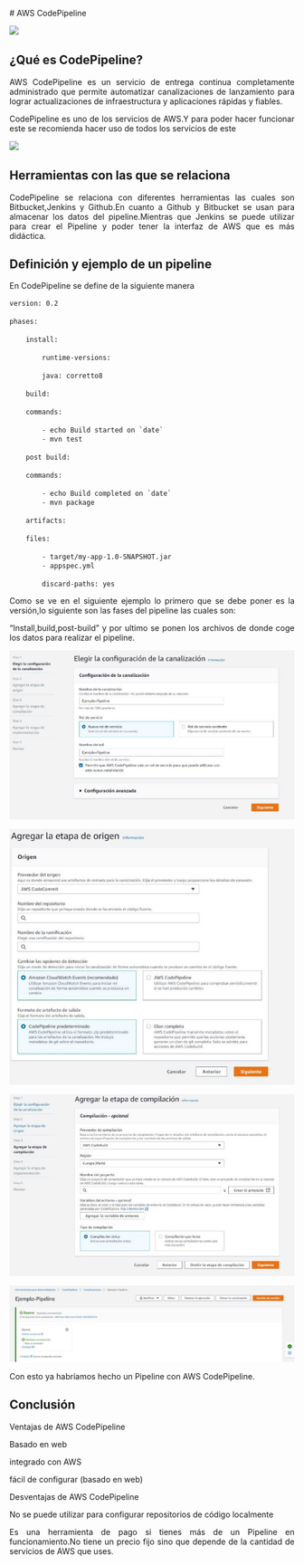 <div align="justify">

﻿# AWS CodePipeline

![](./Img/Logo.png)

## ¿Qué es CodePipeline?

AWS CodePipeline es un servicio de entrega continua completamente administrado que permite automatizar canalizaciones de lanzamiento para lograr actualizaciones de infraestructura y aplicaciones rápidas y fiables.

CodePipeline es uno de los servicios de AWS.Y para poder hacer funcionar este se recomienda hacer uso de todos los servicios de este

![](./Img/2.png)

## Herramientas con las que se relaciona

CodePipeline se relaciona con diferentes herramientas las cuales son Bitbucket,Jenkins y Github.En cuanto a Github y Bitbucket se usan para almacenar los datos del pipeline.Mientras que Jenkins se puede utilizar para crear el Pipeline y poder tener la interfaz de AWS que es más didáctica.

## Definición y ejemplo de un pipeline

En CodePipeline se define de la siguiente manera

    version: 0.2

    phases:

        install:

            runtime-versions:

            java: corretto8

        build:

        commands:

            - echo Build started on `date`
            - mvn test

        post build:

        commands:

            - echo Build completed on `date`
            - mvn package

        artifacts:

        files:

            - target/my-app-1.0-SNAPSHOT.jar
            - appspec.yml

            discard-paths: yes

Como se ve en el siguiente ejemplo lo primero que se debe poner es la versión,lo siguiente son las fases del pipeline las cuales son:

“Install,build,post-build” y por ultimo se ponen los archivos de donde coge los datos para realizar el pipeline.

![](./Img/3.jpeg)

![](./Img/4.jpeg)

![](./Img/5.jpeg)

![](./Img/6.jpeg)

Con esto ya habríamos hecho un Pipeline con AWS CodePipeline.

## Conclusión

Ventajas de AWS CodePipeline

Basado en web

integrado con AWS

fácil de configurar (basado en web)

Desventajas de AWS CodePipeline

No se puede utilizar para configurar repositorios de código localmente

Es una herramienta de pago si tienes más de un Pipeline en funcionamiento.No tiene un precio fijo sino que depende de la cantidad de servicios de AWS que uses.

</div>
